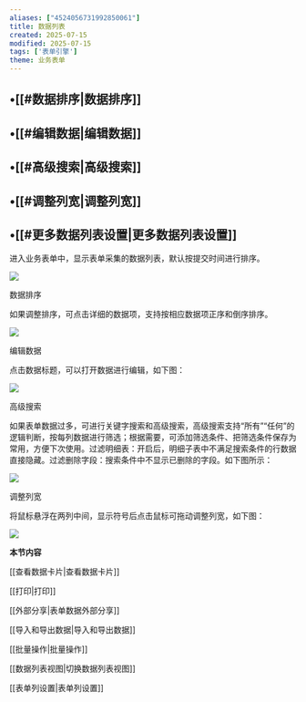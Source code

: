 ```yaml
---
aliases: ["4524056731992850061"]
title: 数据列表
created: 2025-07-15
modified: 2025-07-15
tags: ['表单引擎']
theme: 业务表单
---
```


## •[[#数据排序|数据排序]]

## •[[#编辑数据|编辑数据]]

## •[[#高级搜索|高级搜索]]

## •[[#调整列宽|调整列宽]]

## •[[#更多数据列表设置|更多数据列表设置]]

进入业务表单中，显示表单采集的数据列表，默认按提交时间进行排序。

![](b74a60f400bb94aaa8ef544f3e4d382f.jpg)

数据排序

如果调整排序，可点击详细的数据项，支持按相应数据项正序和倒序排序。

![](57c622f9bd74d104dfda79d54221b1cf.jpg)

编辑数据

点击数据标题，可以打开数据进行编辑，如下图：

![](2f13893b1c9869454fe26ceb535413f8.jpg)

高级搜索

如果表单数据过多，可进行关键字搜索和高级搜索，高级搜索支持“所有”“任何”的逻辑判断，按每列数据进行筛选；根据需要，可添加筛选条件、把筛选条件保存为常用，方便下次使用。过滤明细表：开启后，明细子表中不满足搜索条件的行数据直接隐藏。过滤删除字段：搜索条件中不显示已删除的字段。如下图所示：

![](b339c897fcac9a3fae59632bca25b766.jpg)

调整列宽

将鼠标悬浮在两列中间，显示符号后点击鼠标可拖动调整列宽，如下图：

![](4ea425b67f06ff7e76e46957c8b01f10.jpg)

**本节内容**

[[查看数据卡片|查看数据卡片]]

[[打印|打印]]

[[外部分享|表单数据外部分享]]

[[导入和导出数据|导入和导出数据]]

[[批量操作|批量操作]]

[[数据列表视图|切换数据列表视图]]

[[表单列设置|表单列设置]]